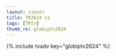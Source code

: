 ```yaml
--- 
layout: sieutv
title: TR2624 s1
tags: [TRtv]
thumb_re: globiptv2624
---
```

{% include tvadv key="globiptv2624" %} 
